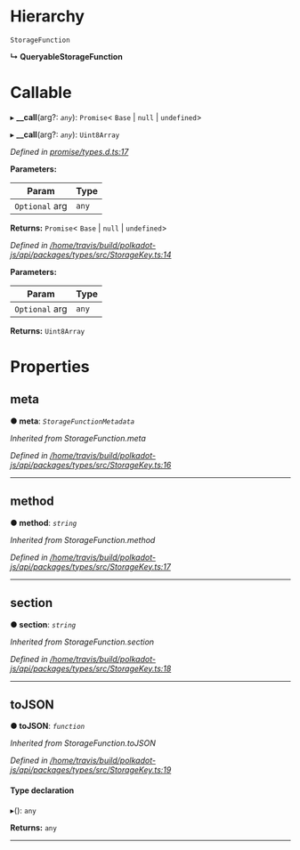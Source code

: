 

# Hierarchy

 `StorageFunction`

**↳ QueryableStorageFunction**

# Callable
▸ **__call**(arg?: *`any`*): `Promise`< `Base` &#124; `null` &#124; `undefined`>

▸ **__call**(arg?: *`any`*): `Uint8Array`

*Defined in [promise/types.d.ts:17](https://github.com/polkadot-js/api/blob/bcf06cd/packages/api/src/promise/types.d.ts#L17)*

**Parameters:**

| Param | Type |
| ------ | ------ |
| `Optional` arg | `any` |

**Returns:** `Promise`< `Base` &#124; `null` &#124; `undefined`>

*Defined in [/home/travis/build/polkadot-js/api/packages/types/src/StorageKey.ts:14](https://github.com/polkadot-js/api/blob/bcf06cd/packages/types/src/StorageKey.ts#L14)*

**Parameters:**

| Param | Type |
| ------ | ------ |
| `Optional` arg | `any` |

**Returns:** `Uint8Array`

# Properties

<a id="meta"></a>

##  meta

**● meta**: *`StorageFunctionMetadata`*

*Inherited from StorageFunction.meta*

*Defined in [/home/travis/build/polkadot-js/api/packages/types/src/StorageKey.ts:16](https://github.com/polkadot-js/api/blob/bcf06cd/packages/types/src/StorageKey.ts#L16)*

___
<a id="method"></a>

##  method

**● method**: *`string`*

*Inherited from StorageFunction.method*

*Defined in [/home/travis/build/polkadot-js/api/packages/types/src/StorageKey.ts:17](https://github.com/polkadot-js/api/blob/bcf06cd/packages/types/src/StorageKey.ts#L17)*

___
<a id="section"></a>

##  section

**● section**: *`string`*

*Inherited from StorageFunction.section*

*Defined in [/home/travis/build/polkadot-js/api/packages/types/src/StorageKey.ts:18](https://github.com/polkadot-js/api/blob/bcf06cd/packages/types/src/StorageKey.ts#L18)*

___
<a id="tojson"></a>

##  toJSON

**● toJSON**: *`function`*

*Inherited from StorageFunction.toJSON*

*Defined in [/home/travis/build/polkadot-js/api/packages/types/src/StorageKey.ts:19](https://github.com/polkadot-js/api/blob/bcf06cd/packages/types/src/StorageKey.ts#L19)*

#### Type declaration
▸(): `any`

**Returns:** `any`

___

